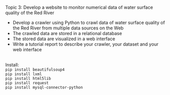 Topic 3: Develop a website to monitor numerical data of water surface quality of the
Red River <br>
<ul>
<li> Develop a crawler using Python to crawl data of water surface quality of the Red
River from multiple data sources on the Web
<li> The crawled data are stored in a relational database
<li> The stored data are visualized in a web interface
<li> Write a tutorial report to describe your crawler, your dataset and your web
interface
</ul>

<br>Install: <br>
`pip install beautifulsoup4` <br>
`pip install lxml` <br>
`pip install html5lib` <br>
`pip install request` <br>
`pip install mysql-connector-python` <br>